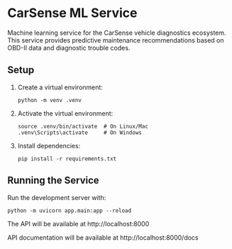 # CarSense ML Service

Machine learning service for the CarSense vehicle diagnostics ecosystem. This service provides predictive maintenance recommendations based on OBD-II data and diagnostic trouble codes.

## Setup

1. Create a virtual environment:
   ```
   python -m venv .venv
   ```

2. Activate the virtual environment:
   ```
   source .venv/bin/activate  # On Linux/Mac
   .venv\Scripts\activate     # On Windows
   ```

3. Install dependencies:
   ```
   pip install -r requirements.txt
   ```

## Running the Service

Run the development server with:
```
python -m uvicorn app.main:app --reload
```

The API will be available at http://localhost:8000

API documentation will be available at http://localhost:8000/docs 